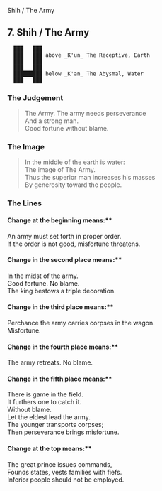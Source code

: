 Shih / The Army
## 7. Shih / The Army
      ███   ███
      ███   ███ above _K'un_ The Receptive, Earth  
      ███   ███
      ███   ███
      █████████ below _K'an_ The Abysmal, Water  
      ███   ███
### The Judgement
> The Army. The army needs perseverance  
 And a strong man.  
 Good fortune without blame.
### The Image
> In the middle of the earth is water:  
 The image of The Army.  
 Thus the superior man increases his masses  
 By generosity toward the people.
### The Lines

#### Change at the beginning means:**  
 An army must set forth in proper order.  
 If the order is not good, misfortune threatens.
#### Change in the second place means:**  
 In the midst of the army.  
 Good fortune. No blame.  
 The king bestows a triple decoration.
#### Change in the third place means:**  
 Perchance the army carries corpses in the wagon.  
 Misfortune.
#### Change in the fourth place means:**  
 The army retreats. No blame.
#### Change in the fifth place means:**  
 There is game in the field.  
 It furthers one to catch it.  
 Without blame.  
 Let the eldest lead the army.  
 The younger transports corpses;  
 Then perseverance brings misfortune.
#### Change at the top means:**  
 The great prince issues commands,  
 Founds states, vests families with fiefs.  
 Inferior people should not be employed.



